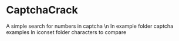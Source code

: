 # CaptchaCrack
A simple search for numbers in captcha \n
In example folder  captcha examples
In iconset folder  characters to compare
